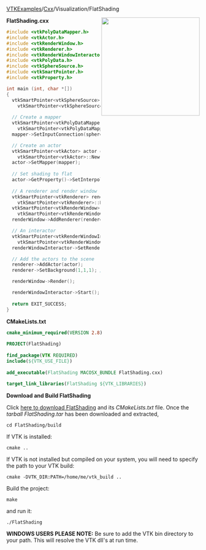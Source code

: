 [VTKExamples](Home)/[Cxx](Cxx)/Visualization/FlatShading

<img align="right" src="https://github.com/lorensen/VTKExamples/raw/master/Testing/Baseline/Visualization/TestFlatShading.png" width="256" />

**FlatShading.cxx**
```c++
#include <vtkPolyDataMapper.h>
#include <vtkActor.h>
#include <vtkRenderWindow.h>
#include <vtkRenderer.h>
#include <vtkRenderWindowInteractor.h>
#include <vtkPolyData.h>
#include <vtkSphereSource.h>
#include <vtkSmartPointer.h>
#include <vtkProperty.h>

int main (int, char *[])
{
  vtkSmartPointer<vtkSphereSource> sphereSource = 
    vtkSmartPointer<vtkSphereSource>::New();
  
  // Create a mapper
  vtkSmartPointer<vtkPolyDataMapper> mapper = 
    vtkSmartPointer<vtkPolyDataMapper>::New();
  mapper->SetInputConnection(sphereSource->GetOutputPort());

  // Create an actor
  vtkSmartPointer<vtkActor> actor = 
    vtkSmartPointer<vtkActor>::New();
  actor->SetMapper(mapper);
  
  // Set shading to flat
  actor->GetProperty()->SetInterpolationToFlat();
      
  // A renderer and render window
  vtkSmartPointer<vtkRenderer> renderer = 
    vtkSmartPointer<vtkRenderer>::New();
  vtkSmartPointer<vtkRenderWindow> renderWindow = 
    vtkSmartPointer<vtkRenderWindow>::New();
  renderWindow->AddRenderer(renderer);

  // An interactor
  vtkSmartPointer<vtkRenderWindowInteractor> renderWindowInteractor = 
    vtkSmartPointer<vtkRenderWindowInteractor>::New();
  renderWindowInteractor->SetRenderWindow(renderWindow);

  // Add the actors to the scene
  renderer->AddActor(actor);
  renderer->SetBackground(1,1,1); // Background color white

  renderWindow->Render();

  renderWindowInteractor->Start();
  
  return EXIT_SUCCESS;
}
```
**CMakeLists.txt**
```cmake
cmake_minimum_required(VERSION 2.8)
 
PROJECT(FlatShading)
 
find_package(VTK REQUIRED)
include(${VTK_USE_FILE})
 
add_executable(FlatShading MACOSX_BUNDLE FlatShading.cxx)
 
target_link_libraries(FlatShading ${VTK_LIBRARIES})
```

**Download and Build FlatShading**

Click [here to download FlatShading](https://github.com/lorensen/VTKWikiExamplesTarballs/raw/master/FlatShading.tar) and its *CMakeLists.txt* file.
Once the *tarball FlatShading.tar* has been downloaded and extracted,
```
cd FlatShading/build 
```
If VTK is installed:
```
cmake ..
```
If VTK is not installed but compiled on your system, you will need to specify the path to your VTK build:
```
cmake -DVTK_DIR:PATH=/home/me/vtk_build ..
```
Build the project:
```
make
```
and run it:
```
./FlatShading
```
**WINDOWS USERS PLEASE NOTE:** Be sure to add the VTK bin directory to your path. This will resolve the VTK dll's at run time.

